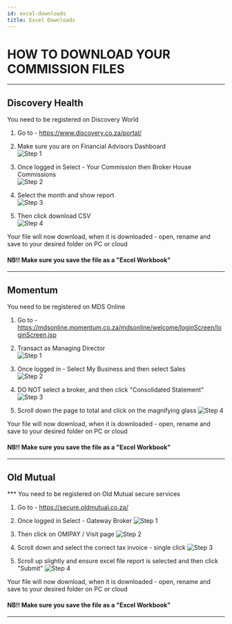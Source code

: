 ```yaml
---
id: excel-downloads
title: Excel Downloads
---
```


# HOW TO DOWNLOAD YOUR COMMISSION FILES




---
## Discovery Health

You need to be registered on Discovery World

1. Go to -  https://www.discovery.co.za/portal/

2. Make sure you are on Financial Advisors Dashboard  
![Step 1](/img/commission/discoveryhealth/dh.step1.png "Step 1")

3. Once logged in Select - Your Commission then Broker House Commissions  
![Step 2](/img/commission/discoveryhealth/dh.step2.png "Step 2")

4. Select the month and show report  
![Step 3](/img/commission/discoveryhealth/dh.step3.png "Step 3")

5. Then click download CSV  
![Step 4](/img/commission/discoveryhealth/dh.step4.png "Step 4")


Your file will now download, when it is downloaded - open, rename and save to your desired folder on PC or cloud

#### NB!! Make sure you save the file as a "Excel Workbook"

---
## Momentum

You need to be registered on MDS Online

1. Go to -  https://mdsonline.momentum.co.za/mdsonline/welcome/loginScreen/loginScreen.jsp

2. Transact as Managing Director  
![Step 1](/img/commission/momentum/mom.step1.png "Step 1")

3. Once logged in - Select My Business and then select Sales  
![Step 2](/img/commission/momentum/mom.step2.png "Step 2")

4. DO NOT select a broker, and then click "Consolidated Statement"  
![Step 3](/img/commission/momentum/mom.step3.png "Step 3")

5. Scroll down the page to total and click on the magnifying glass
![Step 4](/img/commission/momentum/mom.step4.png "Step 4")


Your file will now download, when it is downloaded - open, rename and save to your desired folder on PC or cloud

#### NB!! Make sure you save the file as a "Excel Workbook"

---
## Old Mutual

*** You need to be registered on Old Mutual secure services  

1. Go to -  https://secure.oldmutual.co.za/
 
2. Once logged in Select - Gateway Broker
![Step 1](/img/commission/oldmutual/step1.png "Step 1")

3. Then click on OMIPAY / Visit page
![Step 2](/img/commission/oldmutual/step2.png "Step 2")

4. Scroll down and select the correct tax invoice - single click
![Step 3](/img/commission/oldmutual/step3.png "Step 3")

5. Scroll up slightly and ensure excel file report is selected and then click "Submit"
![Step 4](/img/commission/oldmutual/step4.png "Step 4")

Your file will now download, when it is downloaded - open, rename and save to your desired folder on PC or cloud

#### NB!! Make sure you save the file as a "Excel Workbook"
---
